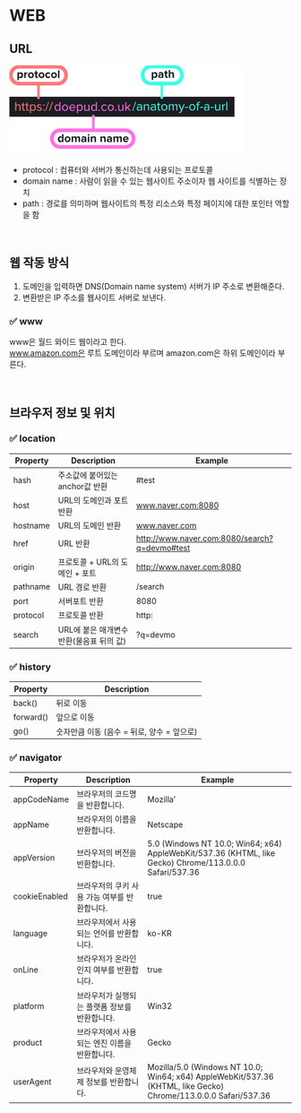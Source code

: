 # WEB

## URL

<img src="../assets/WEB/basic-url.png">

- protocol : 컴퓨터와 서버가 통신하는데 사용되는 프로토콜
- domain name : 사람이 읽을 수 있는 웹사이트 주소이자 웹 사이트를 식별하는 장치
- path : 경로를 의미하며 웹사이트의 특정 리소스와 특정 페이지에 대한 포인터 역할을 함

<br>

## 웹 작동 방식

1. 도메인을 입력하면 DNS(Domain name system) 서버가 IP 주소로 변환해준다.
2. 변환받은 IP 주소를 웹사이트 서버로 보낸다.

### ✅ www


www은 월드 와이드 웹이라고 한다.<br>
www.amazon.com은 루트 도메인이라 부르며 amazon.com은 하위 도메인이라 부른다.

<br>

## 브라우저 정보 및 위치

### ✅ location

| Property | Description | Example |
| --- | --- | --- |
| hash | 주소값에 붙어있는 anchor값 반환 | #test |
| host | URL의 도메인과 포트 반환 | www.naver.com:8080 |
| hostname | URL의 도메인 반환 | www.naver.com |
| href | URL 반환 | http://www.naver.com:8080/search?q=devmo#test |
| origin | 프로토콜 + URL의 도메인 + 포트 | http://www.naver.com:8080 |
| pathname | URL 경로 반환 | /search |
| port | 서버포트 반환 | 8080 |
| protocol | 프로토콜 반환 | http: |
| search | URL에 붙은 매개변수 반환(물음표 뒤의 값) | ?q=devmo |

### ✅ history

| Property | Description |
| --- | --- |
| back() | 뒤로 이동 |
| forward() | 앞으로 이동 |
| go() | 숫자만큼 이동 (음수 = 뒤로, 양수 = 앞으로) |

### ✅ navigator

| Property | Description | Example |
| --- | --- | --- |
| appCodeName | 브라우저의 코드명을 반환합니다. | Mozilla’ |
| appName | 브라우저의 이름을 반환합니다. | Netscape |
| appVersion | 브라우저의 버전을 반환합니다. | 5.0 (Windows NT 10.0; Win64; x64) AppleWebKit/537.36 (KHTML, like Gecko) Chrome/113.0.0.0 Safari/537.36 |
| cookieEnabled | 브라우저의 쿠키 사용 가능 여부를 반환합니다. | true |
| language | 브라우저에서 사용되는 언어를 반환합니다. | ko-KR |
| onLine | 브라우저가 온라인인지 여부를 반환합니다. | true |
| platform | 브라우저가 실행되는 플랫폼 정보를 반환합니다. | Win32 |
| product | 브라우저에서 사용되는 엔진 이름을 반환합니다. | Gecko |
| userAgent | 브라우저와 운영체제 정보를 반환합니다. | Mozilla/5.0 (Windows NT 10.0; Win64; x64) AppleWebKit/537.36 (KHTML, like Gecko) Chrome/113.0.0.0 Safari/537.36 |